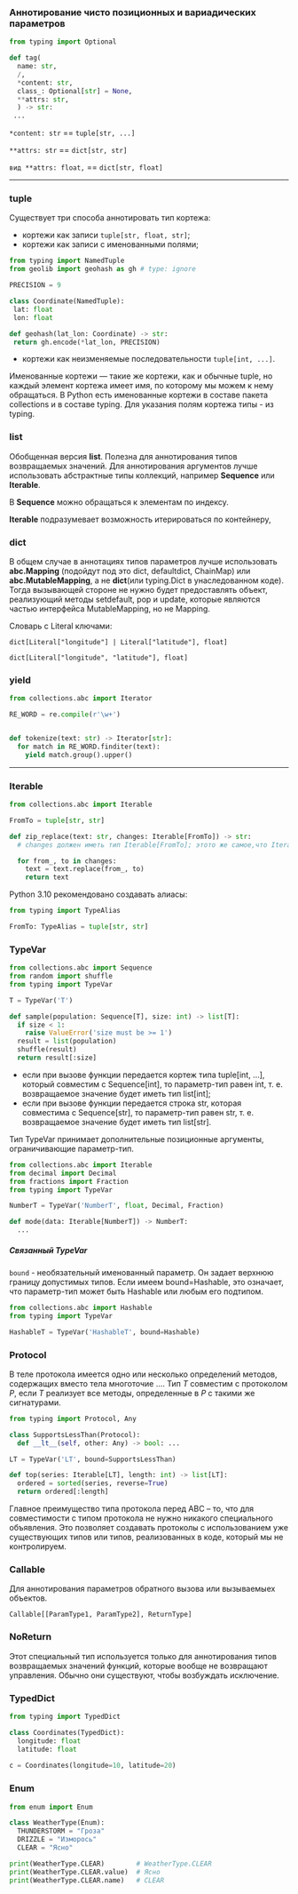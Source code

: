 ### Аннотирование чисто позиционных и вариадических параметров

```python
from typing import Optional

def tag(
  name: str,
  /,
  *content: str,
  class_: Optional[str] = None,
  **attrs: str,
  ) -> str:
 ...
```
`*content: str` == `tuple[str, ...]`

`**attrs: str` == `dict[str, str]`

`вид **attrs: float,` == `dict[str, float]`

---

### tuple

Существует три способа аннотировать тип кортежа:

  - кортежи как записи `tuple[str, float, str]`;
  - кортежи как записи с именованными полями;
 ```python
from typing import NamedTuple
from geolib import geohash as gh # type: ignore

PRECISION = 9

class Coordinate(NamedTuple):
  lat: float
  lon: float

def geohash(lat_lon: Coordinate) -> str:
  return gh.encode(*lat_lon, PRECISION)
  ```
 
  - кортежи как неизменяемые последовательности `tuple[int, ...]`.
 
 Именованные кортежи — такие же кортежи, как и обычные tuple, но каждый элемент кортежа имеет имя, по которому мы можем к нему обращаться.
 В Python есть именованные кортежи в составе пакета collections и в составе typing.
 Для указания полям кортежа типы - из typing.

### list

Обобщенная версия **list**. Полезна для аннотирования типов возвращаемых значений. Для аннотирования аргументов лучше использовать абстрактные типы коллекций, например **Sequence** или **Iterable**.

В **Sequence** можно обращаться к элементам по индексу.

**Iterable** подразумевает возможность итерироваться по контейнеру,

### dict

В общем случае в аннотациях типов параметров лучше использовать **abc.Mapping** (подойдут под это dict, defaultdict, ChainMap) или **abc.MutableMapping**, а не **dict**(или typing.Dict в унаследованном коде).
Тогда вызывающей стороне не нужно будет предоставлять объект, реализующий методы setdefault, pop и update, которые являются частью интерфейса MutableMapping, но не Mapping.

Словарь с Literal ключами:

`dict[Literal["longitude"] | Literal["latitude"], float]`

`dict[Literal["longitude", "latitude"], float]`

### yield

```python
from collections.abc import Iterator

RE_WORD = re.compile(r'\w+')


def tokenize(text: str) -> Iterator[str]:
  for match in RE_WORD.finditer(text):
    yield match.group().upper()
```

---

### Iterable

```python
from collections.abc import Iterable

FromTo = tuple[str, str]  

def zip_replace(text: str, changes: Iterable[FromTo]) -> str:
  # changes должен иметь тип Iterable[FromTo]; этото же самое,что Iterable[tuple[str,str]], но короче и легче воспринимается.

  for from_, to in changes:
    text = text.replace(from_, to)
    return text
```

Python 3.10 рекомендовано создавать алиасы:

```python
from typing import TypeAlias

FromTo: TypeAlias = tuple[str, str]
```

### TypeVar

```python
from collections.abc import Sequence
from random import shuffle
from typing import TypeVar

T = TypeVar('T')

def sample(population: Sequence[T], size: int) -> list[T]:
  if size < 1:
    raise ValueError('size must be >= 1')
  result = list(population)
  shuffle(result)
  return result[:size]
```

- если при вызове функции передается кортеж типа tuple[int, ...], который совместим с Sequence[int], то параметр-тип равен int, т. е. возвращаемое значение будет иметь тип list[int];
- если при вызове функции передается строка str, которая совместима с Sequence[str], то параметр-тип равен str, т. е. возвращаемое значение будет иметь тип list[str].

Тип TypeVar принимает дополнительные позиционные аргументы, ограничивающие параметр-тип.
```python
from collections.abc import Iterable
from decimal import Decimal
from fractions import Fraction
from typing import TypeVar

NumberT = TypeVar('NumberT', float, Decimal, Fraction)

def mode(data: Iterable[NumberT]) -> NumberT:
  ...
```

##### Связанный TypeVar

`bound` - необязательный именованный параметр. Он задает верхнюю границу допустимых типов.
Если имеем bound=Hashable, это означает, что параметр-тип может быть Hashable или любым его подтипом.

```python
from collections.abc import Hashable
from typing import TypeVar

HashableT = TypeVar('HashableT', bound=Hashable)
```

### Protocol
В теле протокола имеется одно или несколько определений методов, содержащих вместо тела многоточие ....
Тип *T* совместим с протоколом *P*, если *T* реализует все методы, определенные в *P* с такими же сигнатурами.

```python
from typing import Protocol, Any

class SupportsLessThan(Protocol):
  def __lt__(self, other: Any) -> bool: ...

LT = TypeVar('LT', bound=SupportsLessThan)

def top(series: Iterable[LT], length: int) -> list[LT]:
  ordered = sorted(series, reverse=True)
  return ordered[:length]
```

Главное преимущество типа протокола перед ABC – то, что для совместимости с типом протокола не нужно никакого специального объявления. 
Это позволяет создавать протоколы с использованием уже существующих типов или типов, реализованных в коде, который мы не контролируем.

### Callable
Для аннотирования параметров обратного вызова или вызываемыех объектов.


```
Callable[[ParamType1, ParamType2], ReturnType]
```

### NoReturn

Этот специальный тип используется только для аннотирования типов возвращаемых значений функций, которые вообще не возвращают управления.
Обычно они существуют, чтобы возбуждать исключение.

### TypedDict

```python
from typing import TypedDict

class Coordinates(TypedDict):
  longitude: float
  latitude: float
  
c = Coordinates(longitude=10, latitude=20)
```


### Enum

```python
from enum import Enum

class WeatherType(Enum):
  THUNDERSTORM = "Гроза"
  DRIZZLE = "Изморось"
  CLEAR = "Ясно"

print(WeatherType.CLEAR)        # WeatherType.CLEAR
print(WeatherType.CLEAR.value)  # Ясно
print(WeatherType.CLEAR.name)   # CLEAR
```
